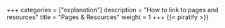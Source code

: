 +++
categories = ["explanation"]
description = "How to link to pages and resources"
title = "Pages & Resources"
weight = 1
+++
{{< piratify >}}